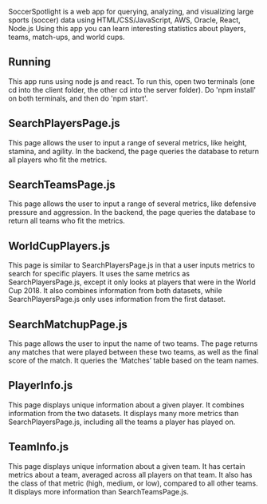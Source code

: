 SoccerSpotlight is a web app for querying, analyzing, and visualizing large sports (soccer) data using HTML/CSS/JavaScript, AWS, Oracle, React, Node.js
Using this app you can learn interesting statistics about players, teams, match-ups, and world cups.

## Running
This app runs using node js and react. To run this, open two terminals (one cd into the client folder, the other cd into the server folder). Do 'npm install' on both
terminals, and then do 'npm start'.

## SearchPlayersPage.js
This page allows the user to input a range of several metrics, like height, stamina, and agility. In the backend, the page queries the database to return all players who fit the metrics.

## SearchTeamsPage.js
This page allows the user to input a range of several metrics, like defensive pressure and aggression. In the backend, the page queries the database to return all teams who fit the metrics.

## WorldCupPlayers.js
This page is similar to SearchPlayersPage.js in that a user inputs metrics to search for specific players. It uses the same metrics as SearchPlayersPage.js, except it only looks at players that were in the World Cup 2018. It also combines information from both datasets, while SearchPlayersPage.js only uses information from the first dataset.

## SearchMatchupPage.js
This page allows the user to input the name of two teams. The page returns any matches that were played between these two teams, as well as the final score of the match. It queries the ‘Matches’ table based on the team names.

## PlayerInfo.js
This page displays unique information about a given player. It combines information from the two datasets. It displays many more metrics than SearchPlayersPage.js, including all the teams a player has played on.

## TeamInfo.js
This page displays unique information about a given team. It has certain metrics about a team, averaged across all players on that team. It also has the class of that metric (high, medium, or low), compared to all other teams. It displays more information than SearchTeamsPage.js.

